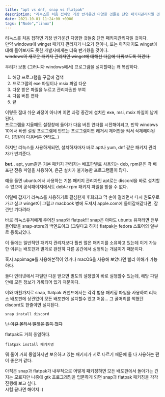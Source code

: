 ```yaml
---
title: "apt vs dnf, snap vs flatpak"
description: "리눅스를 처음 접하면 기장 반가운건 다양한 것들중 단연 패키지관리자일 것이다.만약 windows에 winget 패키지 관리자가 나오기 전이나, 또는 아직까지도 winget에 대해 들어보자도 못한 개발자에게는 더욱 반가웠을 것이다.windows의 새로운 패키지 관리자인 "
date: 2021-10-01 11:24:00 +0900
tags: ["Node","linux"]
---
```


리눅스를 처음 접하면 기장 반가운건 다양한 것들중 단연 패키지관리자일 것이다.  
만약 windows에 winget 패키지 관리자가 나오기 전이나, 또는 아직까지도 winget에 대해 들어보자도 못한 개발자에게는 더욱 반가웠을 것이다.  
~~windows의 새로운 패키지 관리자인 winget에 대해선 다음에 다뤄보도록 하겠다.~~

우리가 보통 (그러니까 windows에서) 프로그램을 설치할때는 꽤 복잡하다.

1. 해당 프로그램을 구글에 검색
2. 프로그램의 exe 파일이나 msix 파일 다운
3. 다운 받은 파일을 누르고 관리자권한 부여
4. 다음 버튼 연타
5. 끝

이렇듯 절대 쉬운 과정이 아니며 이런 과정 중간에 설치한 exe, msi, msix 파일이 남게 된다.  
프로그램을 지울때도 설정창에 들어가 다음 버튼 연타를 시전해야되고, 만약 windows 10에서 바뀐 설정 프로그램에 안뜨는 프로그램이면 레거시 제어판을 켜서 삭제해야된다. (똑같이 다음버튼 연타도..)

하지만 리눅스를 사용하게되면, 설치하자마자 바로 apt나 yum, dnf 같은 패키지 관리자가 반겨준다.

**but..** apt, yum같은 기본 패키지 관리자는 배포판별로 사용되는 deb, rpm같은 각 배포판 전용 파일을 사용하여, 은근 설치가 불가능한 프로그램들이 많다.

예을 들면 ubuntu에서 사용하는 기본 패키지 관리자인 apt로는 discord을 바로 설치할 수 없으며 공식패이지에서도 deb나 rpm 패키지 파일을 받을 수 없다.

이럴때 갑자기 리눅스를 사용하기로 결심한게 후회되고 막 손이 떨리면서 다시 원도우로 가고 싶고 winget이 그립고 macbook 병에 도져서 apple.com에 들어갈꺼같다면, 잠깐만 기다려라

바로 리눅스유저에게 주어진 snap와 flatpak!!!
snap은 아마도 ubuntu 유저라면 전부 들어봤을 snap-store의 백엔드이고 (그렇다고 하자) flatpak는 fedora 스토어의 일부로 등록되있다.

이 둘에는 일반적인 패키지 관리자보다 훨씬 많은 패키지를 소유하고 있는데 이게 가능한 이유는 배포판과 별게로 완전히 다른 공간에서 실행되는 개념이기 때문이다.

혹시 appimage를 사용해본적이 있거나 macOS을 사용해 보았다면 빨리 이해가 가능하다.

둘다 인터넷에서 파일만 다운 받으면 별도의 설정없이 바로 실행할수 있는데, 해당 파일 안에 모든 정보가 기록되어 있기 때문이다.

이와 마찬가지로 snap, flatpak 커맨드에서는 각각 범용 패키징 파일을 사용하여 리눅스 배포판에 상관없이 모든 배포판에 설치할수 있고 어음... 그 골머리를 썩혔던 discord도 한줄이면 설치된다.

`snap install discord`

~~난 이걸 몰라서 뻘짓을 많이 했다~~

flatpak도 거희 동일하다.

`flatpak install 패키지명`

뭐 둘이 거희 동일하지만 보유하고 있는 패키지가 서로 다르기 때문에 둘 다 사용하는 편이 좋은거 같다.

아직은 snap과 flatpak가 내부적으로 어떻게 패키징하면 모든 배포판에서 돌아가는 건지는 모르지만 나중에 gtk 프로그래밍을 입문하게 되면 snap과 flatpak 패키징을 각각 진행해 보고 싶다.  
시험 끝나면 해야지 :)
